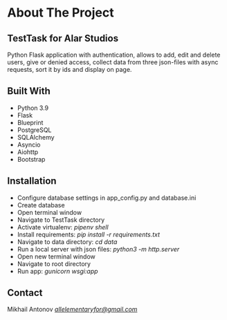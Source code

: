 # About The Project

## TestTask for Alar Studios

Python Flask application with authentication, allows to add, edit and delete users, 
give or denied access, collect data from three json-files with async requests, 
sort it by ids and display on page.

## Built With

* Python 3.9
* Flask
* Blueprint
* PostgreSQL
* SQLAlchemy
* Asyncio
* Aiohttp
* Bootstrap

## Installation

* Configure database settings in app_config.py and database.ini
* Create database
* Open terminal window
* Navigate to TestTask directory
* Activate virtualenv: *pipenv shell*
* Install requirements: *pip install -r requirements.txt*
* Navigate to data directory: *cd data*
* Run a local server with json files: *python3 -m http.server*
* Open new terminal window
* Navigate to root directory
* Run app: *gunicorn wsgi:app*

## Contact

Mikhail Antonov *allelementaryfor@gmail.com*
